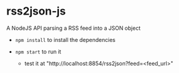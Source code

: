 # rss2json-js

A NodeJS API parsing a RSS feed into a JSON object

- `npm install` to install the dependencies
- `npm start` to run it

  - test it at "http://localhost:8854/rss2json?feed=<feed_url>"
